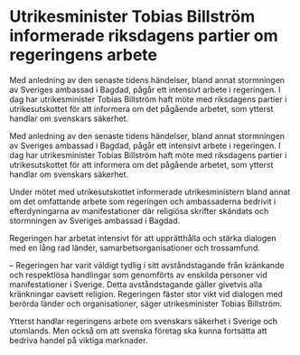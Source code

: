 # Utrikesminister Tobias Billström informerade riksdagens partier om regeringens arbete

Med anledning av den senaste tidens händelser, bland annat stormningen av Sveriges ambassad i Bagdad, pågår ett intensivt arbete i regeringen. I dag har utrikesminister Tobias Billström haft möte med riksdagens partier i utrikesutskottet för att informera om det pågående arbetet, som ytterst handlar om svenskars säkerhet.

Med anledning av den senaste tidens händelser, bland annat stormningen av Sveriges ambassad i Bagdad, pågår ett intensivt arbete i regeringen. I dag har utrikesminister Tobias Billström haft möte med riksdagens partier i utrikesutskottet för att informera om det pågående arbetet, som ytterst handlar om svenskars säkerhet.

Under mötet med utrikesutskottet informerade utrikesministern bland annat om det omfattande arbete som regeringen och ambassaderna bedrivit i efterdyningarna av manifestationer där religiösa skrifter skändats och stormningen av Sveriges ambassad i Bagdad.

Regeringen har arbetat intensivt för att upprätthålla och stärka dialogen med en lång rad länder, samarbetsorganisationer och trossamfund.

– Regeringen har varit väldigt tydlig i sitt avståndstagande från kränkande och respektlösa handlingar som genomförts av enskilda personer vid manifestationer i Sverige. Detta avståndstagande gäller givetvis alla kränkningar oavsett religion. Regeringen fäster stor vikt vid dialogen med berörda länder och organisationer, säger utrikesminister Tobias Billström.

Ytterst handlar regeringens arbete om svenskars säkerhet i Sverige och utomlands. Men också om att svenska företag ska kunna fortsätta att bedriva handel på viktiga marknader.
